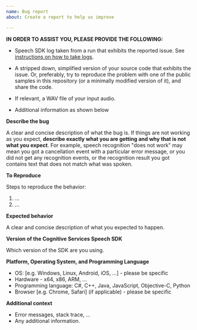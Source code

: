 ```yaml
---
name: Bug report
about: Create a report to help us improve

---
```


**IN ORDER TO ASSIST YOU, PLEASE PROVIDE THE FOLLOWING:**

- Speech SDK log taken from a run that exhibits the reported issue. 
See [instructions on how to take logs](https://learn.microsoft.com/en-us/azure/ai-services/speech-service/how-to-use-logging).

- A stripped down, simplified version of your source code that exhibits the issue. Or, preferably, try to reproduce the problem with one of the public samples in this repository (or a minimally modified version of it), and share the code.

- If relevant, a WAV file of your input audio.

- Additional information as shown below

**Describe the bug**

A clear and concise description of what the bug is. If things are not working as you expect, 
**describe exactly what you are getting and why that is not what you expect**. 
For example, speech recognition "does not work" may mean you got a cancellation 
event with a particular error message, or you did not get any recognition events, 
or the recognition result you got contains text that does not match what was spoken.

**To Reproduce**

Steps to reproduce the behavior:

1. ...
2. ...

**Expected behavior**

A clear and concise description of what you expected to happen.

**Version of the Cognitive Services Speech SDK**

Which version of the SDK are you using.

**Platform, Operating System, and Programming Language**

 - OS: [e.g. Windows, Linux, Android, iOS, ...] - please be specific
 - Hardware - x64, x86, ARM, ...
 - Programming language: C#, C++, Java, JavaScript, Objective-C, Python
 - Browser [e.g. Chrome, Safari] (if applicable) - please be specific

**Additional context**

 - Error messages, stack trace, ...
 - Any additional information.
